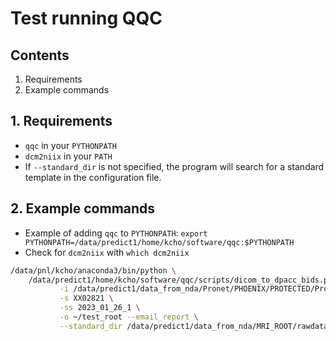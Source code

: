 # Test running QQC


## Contents
1. Requirements
2. Example commands



## 1. Requirements

- `qqc` in your `PYTHONPATH`
- `dcm2niix` in your `PATH`
- If ```--standard_dir``` is not specified, the program will search for a standard template in the configuration file. 


## 2. Example commands
- Example of adding `qqc` to `PYTHONPATH`: ```export PYTHONPATH=/data/predict1/home/kcho/software/qqc:$PYTHONPATH```
- Check for ```dcm2niix``` with ```which dcm2niix```

```sh
/data/pnl/kcho/anaconda3/bin/python \
    /data/predict1/home/kcho/software/qqc/scripts/dicom_to_dpacc_bids.py \
           -i /data/predict1/data_from_nda/Pronet/PHOENIX/PROTECTED/PronetXX/raw/XX02821/mri/XX02821_MR_2023_01_26_1.zip \
           -s XX02821 \
           -ss 2023_01_26_1 \
           -o ~/test_root --email_report \
           --standard_dir /data/predict1/data_from_nda/MRI_ROOT/rawdata/sub-XX02398/ses-20230301
```

